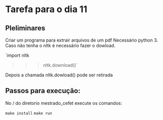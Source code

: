 # Tarefa para o dia 11


## Pleliminares
Criar um programa para extrair arquivos de um pdf
Necessário python 3. Caso não tenha o nltk é necessário fazer o dowload.

`import nltk
>>> nltk.download()`

Depois a chamada nltk.dowload() pode ser retirada

## Passos para execução:

No / do diretorio mestrado_cefet  execute os comandos:

`make install`
`make run`